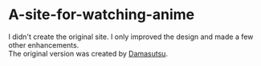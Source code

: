 # A-site-for-watching-anime

I didn't create the original site. I only improved the design and made a few other enhancements.  
The original version was created by [Damasutsu](https://github.com/Damasutsu).
